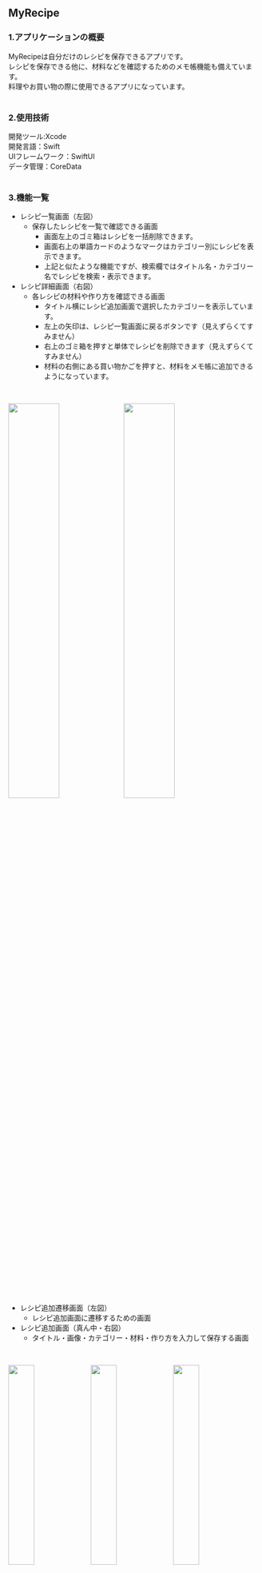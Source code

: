 ## MyRecipe
### 1.アプリケーションの概要
MyRecipeは自分だけのレシピを保存できるアプリです。</br>
レシピを保存できる他に、材料などを確認するためのメモ帳機能も備えています。</br>
料理やお買い物の際に使用できるアプリになっています。</br>
</br>
### 2.使用技術
開発ツール:Xcode</br>
開発言語：Swift</br>
UIフレームワーク：SwiftUI</br>
データ管理：CoreData</br>
</br>
### 3.機能一覧
- レシピ一覧画面（左図）
    - 保存したレシピを一覧で確認できる画面
        - 画面左上のゴミ箱はレシピを一括削除できます。
        - 画面右上の単語カードのようなマークはカテゴリー別にレシピを表示できます。
        - 上記と似たような機能ですが、検索欄ではタイトル名・カテゴリー名でレシピを検索・表示できます。
- レシピ詳細画面（右図）
    - 各レシピの材料や作り方を確認できる画面
        - タイトル横にレシピ追加画面で選択したカテゴリーを表示しています。
        - 左上の矢印は、レシピ一覧画面に戻るボタンです（見えずらくてすみません）
        - 右上のゴミ箱を押すと単体でレシピを削除できます（見えずらくてすみません）
        - 材料の右側にある買い物かごを押すと、材料をメモ帳に追加できるようになっています。
</br>
<p>
<img src="https://user-images.githubusercontent.com/123617091/232994652-bceb8556-c986-49dc-b9ee-3f43c19368d8.png" width="45%" />
<img src="https://user-images.githubusercontent.com/123617091/232995868-7b6fb0ad-0b72-44f2-986a-08e6b63815bb.png" width="45%" />
</p>
</br>

- レシピ追加遷移画面（左図）
    - レシピ追加画面に遷移するための画面
- レシピ追加画面（真ん中・右図）
    - タイトル・画像・カテゴリー・材料・作り方を入力して保存する画面

</br>
<p>
<img src="https://user-images.githubusercontent.com/123617091/233000631-2daead71-a9ed-42d9-8332-d0030366b220.png" width="32%" />
<img src="https://user-images.githubusercontent.com/123617091/233000785-e93ba4c1-5615-4e22-84e1-0fb0e0265ad1.png" width="32%" />
<img src="https://user-images.githubusercontent.com/123617091/233000941-ace8a2c7-63ce-4564-9628-bae5706f3663.png" width="32%" />
</p>
</br>

- メモ一覧画面（左図・真ん中）
    - 追加したメモを一覧で確認できる画面
- メモ追加画面（右図）
    - タスクを入力し保存する画面

</br>
<p>
<img src="https://user-images.githubusercontent.com/123617091/233003632-3ad3575a-a97e-4efb-acf1-056d1bb8d6bf.png" width="32%" />
<img src="https://user-images.githubusercontent.com/123617091/233004771-7ce8171d-0b90-4810-8cfd-6bf3d2d6c288.png" width="32%" />
<img src="https://user-images.githubusercontent.com/123617091/233004925-4907d02c-23ea-4f5d-b2c2-421468e30b6e.png" width="32%" />
</p>

